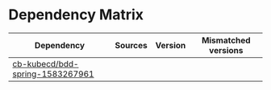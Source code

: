 # Dependency Matrix

Dependency | Sources | Version | Mismatched versions
---------- | ------- | ------- | -------------------
[cb-kubecd/bdd-spring-1583267961](https://github.com/cb-kubecd/bdd-spring-1583267961.git) |  | []() | 
